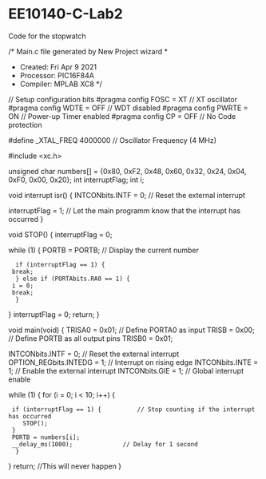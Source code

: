 # EE10140-C-Lab2
Code for the stopwatch

/* Main.c file generated by New Project wizard
 *
 * Created:   Fri Apr 9 2021
 * Processor: PIC16F84A
 * Compiler:  MPLAB XC8
 */
 
// Setup configuration bits
#pragma config FOSC = XT 			// XT oscillator
#pragma config WDTE = OFF	 		// WDT disabled
#pragma config PWRTE = ON 			// Power-up Timer enabled
#pragma config CP = OFF 				// No Code protection
 
#define _XTAL_FREQ 4000000			// Oscillator Frequency (4 MHz)

#include <xc.h>

unsigned char numbers[] = {0x80, 0xF2, 0x48, 0x60, 0x32, 0x24, 0x04, 0xF0, 0x00, 0x20};
int interruptFlag;
int i;

void interrupt isr() {
   INTCONbits.INTF = 0;				// Reset the external interrupt
   
   interruptFlag = 1;					// Let the main programm know that the interrupt has occurred
}

void STOP() { 
   interruptFlag = 0;
   
   while (1) {
      PORTB = PORTB;				// Display the current number
      
      if (interruptFlag == 1) {
	 break; 
      }	else if (PORTAbits.RA0 == 1) {
	 i = 0;
	 break;
      }
   }
   interruptFlag = 0;
   return;
}

void main(void) {
   TRISA0 = 0x01;					// Define PORTA0 as input
   TRISB = 0x00;					// Define PORTB as all output pins
   TRISB0 = 0x01;
    
   INTCONbits.INTF = 0;				// Reset the external interrupt
   OPTION_REGbits.INTEDG = 1;		// Interrupt on rising edge
   INTCONbits.INTE = 1;				// Enable the external interrupt
   INTCONbits.GIE = 1;				// Global interrupt enable

   while (1) {
      for (i = 0; i < 10; i++) {
	 
	 if (interruptFlag == 1) {			// Stop counting if the interrupt has occurred
	    STOP();
	 }
	 PORTB = numbers[i];
	 __delay_ms(1000);				// Delay for 1 second
      }
   } 
   return;							//This will never happen
 }
